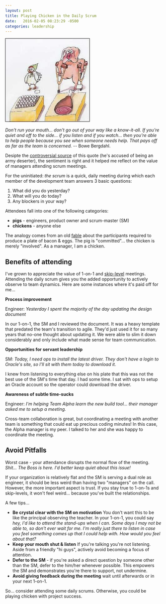 ```yaml
---
layout: post
title: Playing Chicken in the Daily Scrum
date:   2016-02-05 08:23:29 -0500
categories: leadership
---
```


![Scrum](/images/pig_chicken.jpg)

*Don't run your mouth... don't go out of your way like a know-it-all.  If you're quiet and off to the side... if you listen and if you watch... then you're able to help people because you see when someone needs help.  That pays off as far as the team is concerned.* -- Bowe Bergdahl.

Desipte the [controversial source](http://www.nytimes.com/2015/12/11/business/media/serial-season-2-bowe-bergdahl-recalls-his-afghan-odyssey.html) of this quote (he's accused of being an army deserter), the sentiment is right and it helped me reflect on the value of managers attending scrum meetings.

For the uninitiated: *the scrum* is a quick, daily meeting during which each member of the development team answers 3 basic questions:

1. What did you do yesterday?
2. What will you do today?
3. Any blockers in your way?

Attendees fall into one of the following categories:

* **pigs** - engineers, product owner and scrum-master (SM)
* **chickens**  - anyone else

The analogy comes from an old [fable](https://en.wikipedia.org/wiki/The_Chicken_and_the_Pig) about the participants required to produce a plate of bacon & eggs. The pig is "committed"... the chicken is merely "involved".  As a manager, I am a chicken.


## Benefits of attending

I've grown to appreciate the value of 1-on-1 and [skip-level](https://www.linkedin.com/pulse/20130305175712-2293107-benefitting-from-skip-level-1-1s-tips-and-pitfalls) meetings.  Attending the daily scrum gives you the added opportunity to actively observe to team dynamics.  Here are some instances where it's paid off for me...

**Process improvement**

Engineer: *Yesterday I spent the majority of the day updating the design document*

In our 1-on-1, the SM and I reviewed the document.  It was a heavy template that predated the team's transition to agile.  They'd just used it for so many years that no-one thought about updating it.  We were able to slim it down considerably and only include what made sense for team communication.

**Opportunities for servant leadership**

SM: *Today, I need ops to install the latest driver.  They don't have a login to Oracle's site, so I'll sit with them today to download it.*

I knew from listening to everything else on his plate that this was not the best use of the SM's time that day.  I had some time.  I sat with ops to setup an Oracle account so the operator could download the driver.

**Awareness of subtle time-sucks**

Engineer: *I'm helping Team Alpha learn the new build tool... their manager asked me to setup a meeting.*

Cross-team collaboration is great, but coordinating a meeting with another team is something that could eat up precious coding minutes!  In this case, the Alpha manager is my peer.  I talked to her and she was happy to coordinate the meeting.

## Avoid Pitfalls

Worst case - your attendance disrupts the normal flow of the meeting.  *Shit... The Boss is here.  I'd better keep quiet about this issue!*

If your organization is relatively flat and the SM is serving a dual role as engineer, it should be less weird than having two "managers" on the call.  However, the more important aspect is trust.  If you stay true to 1-on-1s and skip-levels, it won't feel weird... because you've built the relationships.

A few tips...

* **Be crystal clear with the SM on motivation** You don't want this to be like the principal observing the teacher.  In your 1-on-1, you could say  *hey, I'd like to attend the stand-ups when I can.  Some days I may not be able to, so don't ever wait for me.  I'm really just there to listen in case you feel something comes up that I could help with.  How would you feel about that?*
* **Keep your mouth shut & listen**  If you're talking you're not listening.  Aside from a friendly "hi guys", actively avoid becoming a focus of attention.  
* **Defer to the SM** - if you're asked a direct question by someone other than the SM, defer to the him/her whenever possible.  This empowers the SM and demonstrates you're there to support, not undermine.
* **Avoid giving feedback during the meeting** wait until afterwards or in your next 1-on-1.

So... consider attending some daily scrums.  Otherwise, you could be playing chicken with project success.

